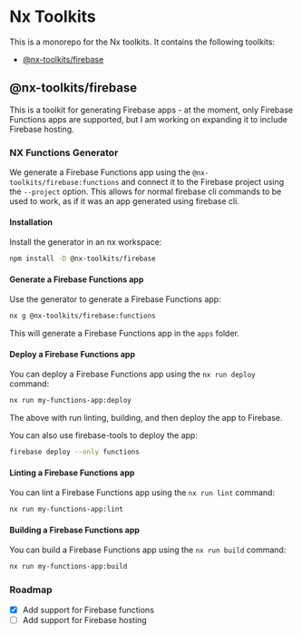 # Nx Toolkits

This is a monorepo for the Nx toolkits. It contains the following toolkits:

- [@nx-toolkits/firebase](packages/firebase/README.md)

## @nx-toolkits/firebase

This is a toolkit for generating Firebase apps - at the moment, only Firebase
Functions apps are supported, but I am working on expanding it to include
Firebase hosting.

### NX Functions Generator

We generate a Firebase Functions app using the `@nx-toolkits/firebase:functions` and
connect it to the Firebase project using the `--project` option. This allows for
normal firebase cli commands to be used to work, as if it was an app generated
using firebase cli.

#### Installation

Install the generator in an nx workspace:

```bash
npm install -D @nx-toolkits/firebase
```

#### Generate a Firebase Functions app

Use the generator to generate a Firebase Functions app:

```bash
nx g @nx-toolkits/firebase:functions
```

This will generate a Firebase Functions app in the `apps` folder.

#### Deploy a Firebase Functions app

You can deploy a Firebase Functions app using the `nx run deploy` command:

```bash
nx run my-functions-app:deploy
```

The above with run linting, building, and then deploy the app to Firebase.

You can also use firebase-tools to deploy the app:

```bash
firebase deploy --only functions
```

#### Linting a Firebase Functions app

You can lint a Firebase Functions app using the `nx run lint` command:

```bash
nx run my-functions-app:lint
```

#### Building a Firebase Functions app

You can build a Firebase Functions app using the `nx run build` command:

```bash
nx run my-functions-app:build
```

### Roadmap

- [x] Add support for Firebase functions
- [ ] Add support for Firebase hosting
